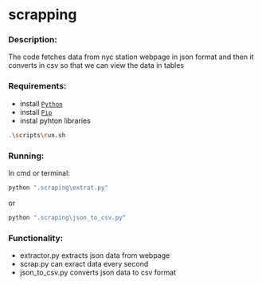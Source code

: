 # scrapping
### Description:
The code fetches data from nyc station webpage in json format and then it 
converts in csv so that we can view the data in tables 

### Requirements:
* install [`Python`](https://www.python.org/downloads/)  
* install [`Pip`](https://pip.pypa.io/en/stable/cli/pip_install/)
* instal pyhton libraries 
```bash 
.\scripts\run.sh 
```

### Running:
In cmd or terminal:
```bash
python ".scraping\extrat.py"
```
or
```bash
python ".scraping\json_to_csv.py"
```

### Functionality:
* extractor.py extracts json data from webpage
* scrap.py can exract data every second 
* json_to_csv.py converts json data to csv format 

